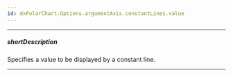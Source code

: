 ```yaml
---
id: dxPolarChart.Options.argumentAxis.constantLines.value
---
```

---
##### shortDescription
Specifies a value to be displayed by a constant line.

---
